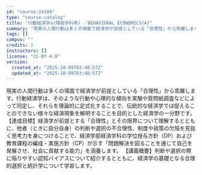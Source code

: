 ```yaml
---
id: "course:24188"
type: "course-catalog"
title: "行動経済学a(環経学科用) ／BEHAVIORAL ECONOMICS(A)"
summary: "現実の人間行動は多くの場面で経済学が前提としている「合理性」から乖離します。行動経済学は、そのような行動や心理的な傾向を実験や質問紙調査などによって同定し、それらを理論的に定式化することで、伝統的な経済学では捉えることのできない様々な経済現…"
tags: []
campus: ""
credits: 2
instructors: []
license: "CC-BY-4.0"
version:
  created_at: "2025-10-09T03:48:57Z"
  updated_at: "2025-10-09T03:48:57Z"
---
```

現実の人間行動は多くの場面で経済学が前提としている「合理性」から乖離します。行動経済学は、そのような行動や心理的な傾向を実験や質問紙調査などによって同定し、それらを理論的に定式化することで、伝統的な経済学では捉えることのできない様々な経済現象を解明することを目的とした経済学の一分野です。 【達成目標】経済学が前提とする「合理性」とその限界について理解するとともに、他者（ときに自分自身）の判断や選択の不合理性、制度や政策の欠陥を見抜く思考力を身につけることで、経済学部経済学科の学位授与方針（DP）および教育課程の編成・実施方針（CP）が示す「問題解決を図ることを通じて自己を発展させ、社会に貢献する能力」を涵養します。 【講義概要】判断や選択の際に陥りやすい認知バイアスについて紹介するとともに、経済学の基礎となる合理的選択と統計学について学習します。
